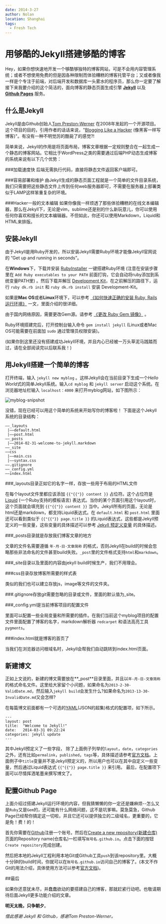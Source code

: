 ```yaml
---
date: 2014-3-27
author: Nolan
location: Shanghai
tags:
  - Fresh Tech
---
```

# 用够酷的Jekyll搭建够酷的博客

Hey，如果你想快速地开发一个够酷够独特的博客网站，可是不会用内容管理系统；或者不想使用免费的但是因各种限制而体验糟糕的博客托管平台；又或者像我一样是个专注于前端，对后端开发和数据库一头雾水的程序员，那么你一定要了解接下来我要介绍的这个简洁的，面向博客的静态页面生成引擎 [**Jekyll**](http://jekyllrb.com/) 以及 [**Github Pages**](http://pages.github.com/) 服务。

## 什么是Jekyll

Jekyll是由Github创始人[Tom Preston-Werner](http://tom.preston-werner.com/) 在2008年发起的一个开源项目。这个项目的目的，引用作者的话话来说，&quot;[Blogging Like a Hacker](http://tom.preston-werner.com/2008/11/17/blogging-like-a-hacker.html) (像黑客一样写博客)&quot;。有没有一种不明觉厉的酷毙了的感觉?!

<!--more-->

简单来说，Jekyll的作用是将页面布局，博客文章根据一定规则整合在一起生成一个静态的博客网站。它相比于WordPress之类的需要通过后端PHP动态生成博客的系统来说有以下几个优势：

###加载速度快
后端无需执行代码，直接将静态文件返回客户端即可。

###容易部署和维护
由Jekyll生成的静态页面工程就是一个简单的文件目录系统，我们只需要把这些静态文件上传到任何web服务器即可，不需要在服务器上部署类似于LAMP这样笨重复杂的环境。

###Hacker一般的文本编辑
如果你像我一样烦透了那些体验糟糕的在线文本编辑器，那么在Jekyll下，无论是vim，sublime还是别的什么新玩意儿，你可以使用任何你喜欢和擅长的文本编辑器。不但如此，你还可以使用Markdown，Liquid和HTML来排版。

## 安装Jekyll

由于Jekyll是用Ruby开发的，所以安装Jekyll需要Ruby环境才能像Jekyll官网说的 “Get up and running in seconds”。

在**Windows**下，下载并安装 [RubyInstaller](http://rubyinstaller.org/) 一键搭建Ruby环境  (注意在安装步骤里在 `Add Ruby executables to your PATH` 前面打钩，它会自动将ruby添加到系统变量PATH里) 。然后下载并解压 [Development Kit](http://rubyinstaller.org/downloads/)，在之前解压的路径下，运行 `ruby dk.rb init` 和 `ruby dk.rb install` 安装 Development-Kit。

如果是**Mac OS**或者**Linux**环境下，可以参考 [《如何快速正确的安装 Ruby, Rails 运行环境》](http://ruby-china.org/wiki/install_ruby_guide) 一文，里面介绍的很详细。

由于国内网络原因，需要更改Gem源。请参考 [《更改 Ruby Gem 镜像》](http://ruby.taobao.org/) 。

Ruby环境搭建完后，打开控制台输入命令 `gem install jekyll` (Linux或者Mac OS可能需要在前面加 `sudo` 通过管理员权限安装)。

(如果你到这里还没有搭建成功Jekyll环境，并且内心已经被一万头草泥马践踏而过，请在全部阅读完以后联系我！)

## 用Jekyll搭建一个简单的博客

打开终端，输入 `jekyll new myblog` 。这样Jekyll会在当前目录下生成一个*Hello World*式的简单Jekyll系统。输入`cd myblog` 和 `jekyll server` 启动这个系统。在浏览器地址栏输入 `localhost：4000` 来打开myblog网站，如下图所示：

<img :src="$withBase('/images/simple-blog.webp')" alt="myblog-snipshot">

没错，现在已经可以用这个简单的系统来开始写你的博客啦！
下面是这个Jekyll系统的目录结构：

~~~
——_layouts
 |——default.html
 |——post.html
——_posts
 |——2014-02-31-welcome-to-jekyll.markdown
——_site
——css
 |——main.css
 |——syntax.css
——.gitignore
——_config.yml
——index.html
~~~

###\_layouts目录正如它的名字一样，存放一些用于布局的HTML文件

在每个layout文件里都应该添加 `{{"{{"}} content }}` 占位符。这个占位符是[Liquid](https://github.com/Shopify/liquid) (一个Ruby支持的模板语言) 表达式。当你的某个页面引用这个layout时，这个页面就会填充到 `{{"{{"}} content }}` 当中。Jekyll所有的页面，无论是html还是markdown，都支持Liquid表达式。在 `default.html` 和 `post.html` 里面还可以看到类似于 `{{"{{"}} page.title }}` 的Liquid表达式，这些都是Jekyll预定义的一些变量，这些变量的具体描述可以参考 [Jekyll 预定义变量](http://jekyllrb.com/docs/variables/) 的具体描述。

###\_posts目录就是存放我们博客文章的地方

文章的文件名需要遵循 `年-月-日-文章简称` 的格式，否则Jekyll在build的时候会忽略那些非法命名的文件甚至build失败。`_post`里的文件格式支持`html`和`markdown`。

###\_site目录以及里面的内容由jekyll build时候生产，我们不用理会。

###css目录存放博客所需要的样式表

类似的我们也可以建立存放js，image等文件的文件夹。

###.gitignore存放git需要忽略的目录或文件，里面的默认值为_site。

###\_config.yml是当前博客项目的配置文件

里面可以配置一些全局变量和所需要的插件。在我们当前这个myblog项目的配置文件里面配置了博客的名字，markdown解析器 `redcarpet` 和语法高亮工具 `pygments`。

###index.html就是博客的首页了

当我们在浏览器访问根域名时，Jekyll会帮我们自动跳转到index.html页面。

## 新建博文

正如上文说的，新建的博文需要放在**\_post**目录里面，并且以`年-月-日-文章简称`的格式命名文件。这里给大家留个小问题，如果命名为`2013-2-30-ValidDate.md`，然后输入`jekyll build`会发生什么?如果命名为`2013-13-30-InvalidDate.md`又会怎样?

在每篇博文前面都有一个可选的[YAML](http://zh.wikipedia.org/zh-cn/YAML)(JSON的超集)格式的配置项，如下所示。

~~~
---
layout: post
title:  "Welcome to Jekyll!"
date:   2014-03-31 09:22:24
categories: jekyll update
---
~~~

其中Jekyll预定义了一些字段， 除了上面例子列举的`layout`，`date`，`categories`之外，还有比如`permalink`，`published`，`tags`等，具体描述请参考[官方文档](http://jekyllrb.com/docs/frontmatter/)。上面例子中`title`变量并不是Jekyll预定义的，所以用户也可以在其中自定义一些变量，然后通过Liquid表达式 `{{"{{"}} page.title }}` 来引用。
最后，在配置项下面可以尽情挥洒笔墨来撰写博文了。

## 配置Github Page

上面介绍过搭建Jekyll运行环境的内容，但我猜懒懒的你一定还是嫌麻烦--怎么又是`Ruby`又是`Gem`的，还可能有什么网络问题，这不是坑爹嘛。莫急莫急，Github Page已经帮你搞定这一切啦，并且它还可以提供独立的二级域名，更重要的，它是免！费！的！

首先你需要在[Github](https://github.com/)注册一个账号。然后在[Create a new repository(新建仓库)](https://github.com/new)页面的Repository name(仓库名)一栏填写`账号名.github.io`。点击下面的按钮`Create repository`完成创建。

然后把本地的Jekyll工程利用本地Git或Github工具`push`到该repository里。大概十分钟的build时间，你就可以在`账号名.github.io`访问自己的博客了。(本文不作Git的用法介绍，具体使用方法可以参考[官方文档](http://git-scm.com/documentation))。

##最后

如果你还意犹未尽，并蠢蠢欲动的要搭建自己的博客，那就赶紧行动吧。也敬请期待后面Jekyll更多功能介绍的文章。

**明天太晚，只争朝夕**。

*借此感谢 Jekyll 和 Github，感谢Tom Preston-Werner。*
